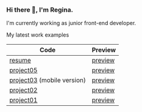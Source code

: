 ### Hi there 🐾, I'm Regina.
I'm currently working as junior front-end developer.

My latest work examples

| Code                                                           | Preview                                           |
|----------------------------------------------------------------|---------------------------------------------------|
| [resume](https://github.com/ginnovich/ginnovich.github.io)     | [preview](https://ginnovich.github.io)           |
| [project05](https://github.com/ginnovich/project05)            | [preview](https://ginnovich.github.io/project05) |
| [project03](https://github.com/ginnovich/project03) (mobile version)           | [preview](https://ginnovich.github.io/project03) | 
| [project02](https://github.com/ginnovich/project02)            | [preview](https://ginnovich.github.io/project02) |
| [project01](https://github.com/ginnovich/project01)            | [preview](https://ginnovich.github.io/project01) |
